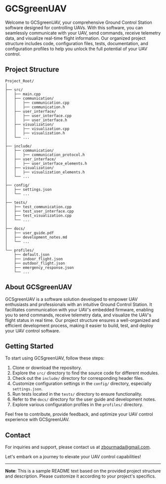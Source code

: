 # GCSgreenUAV

Welcome to GCSgreenUAV, your comprehensive Ground Control Station software designed for controlling UAVs. With this software, you can seamlessly communicate with your UAV, send commands, receive telemetry data, and visualize real-time flight information. Our organized project structure includes code, configuration files, tests, documentation, and configuration profiles to help you unlock the full potential of your UAV control.

## Project Structure

```
Project_Root/
│
├── src/
│   ├── main.cpp
│   ├── communication/
│   │   ├── communication.cpp
│   │   ├── communication.h
│   ├── user_interface/
│   │   ├── user_interface.cpp
│   │   ├── user_interface.h
│   ├── visualization/
│   │   ├── visualization.cpp
│   │   ├── visualization.h
│   └── ...
│
├── include/
│   ├── communication/
│   │   ├── communication_protocol.h
│   ├── user_interface/
│   │   ├── user_interface_elements.h
│   ├── visualization/
│   │   ├── visualization_elements.h
│   └── ...
│
├── config/
│   ├── settings.json
│   └── ...
│
├── tests/
│   ├── test_communication.cpp
│   ├── test_user_interface.cpp
│   ├── test_visualization.cpp
│   └── ...
│
├── docs/
│   ├── user_guide.pdf
│   ├── development_notes.md
│   └── ...
│
└── profiles/
    ├── default.json
    ├── indoor_flight.json
    ├── outdoor_flight.json
    ├── emergency_response.json
    └── ...
```

## About GCSgreenUAV

GCSgreenUAV is a software solution developed to empower UAV enthusiasts and professionals with an intuitive Ground Control Station. It facilitates communication with your UAV's embedded firmware, enabling you to send commands, receive telemetry data, and visualize the UAV's flight status in real time. Our project structure ensures a well-organized and efficient development process, making it easier to build, test, and deploy your UAV control software.

## Getting Started

To start using GCSgreenUAV, follow these steps:

1. Clone or download the repository.
2. Explore the `src/` directory to find the source code for different modules.
3. Check out the `include/` directory for corresponding header files.
4. Customize configuration settings in the `config/` directory, especially `settings.json`.
5. Run tests located in the `tests/` directory to ensure functionality.
6. Refer to the `docs/` directory for the user guide and development notes.
7. Explore various configuration profiles in the `profiles/` directory.

Feel free to contribute, provide feedback, and optimize your UAV control experience with GCSgreenUAV.

## Contact

For inquiries and support, please contact us at zbourmada@gmail.com.

Let's embark on a journey to elevate your UAV control capabilities!

---

**Note**: This is a sample README text based on the provided project structure and description. Please customize it according to your project's specifics.
